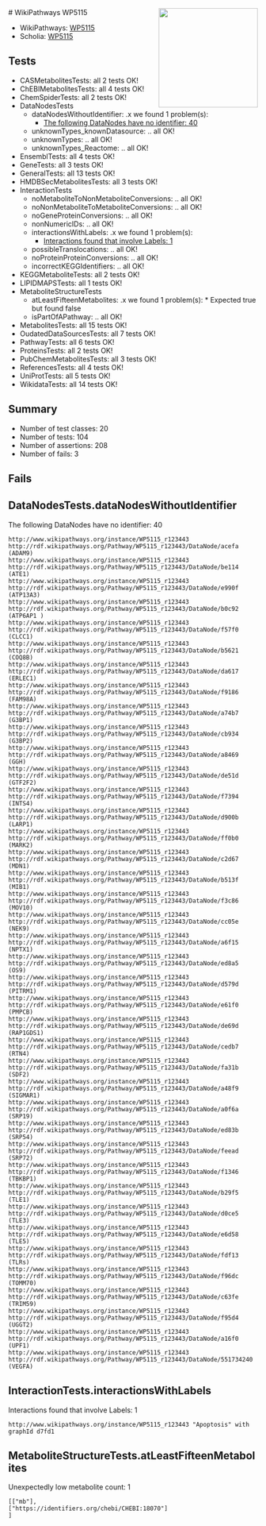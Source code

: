 <img style="float: right; width: 200px" src="https://upload.wikimedia.org/wikipedia/commons/thumb/8/83/Wplogo_with_text_500.png/640px-Wplogo_with_text_500.png" />
# WikiPathways WP5115

* WikiPathways: [WP5115](https://new.wikipathways.org/pathways/WP5115)
* Scholia: [WP5115](https://scholia.toolforge.org/wikipathways/WP5115)
## Tests
* CASMetabolitesTests: all 2 tests OK!
* ChEBIMetabolitesTests: all 4 tests OK!
* ChemSpiderTests: all 2 tests OK!
* DataNodesTests
    * dataNodesWithoutIdentifier: .x we found 1 problem(s):
        * [The following DataNodes have no identifier: 40](#8792c4ed)
    * unknownTypes_knownDatasource: .. all OK!
    * unknownTypes: .. all OK!
    * unknownTypes_Reactome: .. all OK!
* EnsemblTests: all 4 tests OK!
* GeneTests: all 3 tests OK!
* GeneralTests: all 13 tests OK!
* HMDBSecMetabolitesTests: all 3 tests OK!
* InteractionTests
    * noMetaboliteToNonMetaboliteConversions: .. all OK!
    * noNonMetaboliteToMetaboliteConversions: .. all OK!
    * noGeneProteinConversions: .. all OK!
    * nonNumericIDs: .. all OK!
    * interactionsWithLabels: .x we found 1 problem(s):
        * [Interactions found that involve Labels: 1](#630d2678)
    * possibleTranslocations: .. all OK!
    * noProteinProteinConversions: .. all OK!
    * incorrectKEGGIdentifiers: .. all OK!
* KEGGMetaboliteTests: all 2 tests OK!
* LIPIDMAPSTests: all 1 tests OK!
* MetaboliteStructureTests
    * atLeastFifteenMetabolites: .x we found 1 problem(s):
            * Expected true but found false
    * isPartOfAPathway: .. all OK!
* MetabolitesTests: all 15 tests OK!
* OudatedDataSourcesTests: all 7 tests OK!
* PathwayTests: all 6 tests OK!
* ProteinsTests: all 2 tests OK!
* PubChemMetabolitesTests: all 3 tests OK!
* ReferencesTests: all 4 tests OK!
* UniProtTests: all 5 tests OK!
* WikidataTests: all 14 tests OK!


## Summary

* Number of test classes: 20
* Number of tests: 104
* Number of assertions: 208
* Number of fails: 3

## Fails

<a name="8792c4ed" />

## DataNodesTests.dataNodesWithoutIdentifier

The following DataNodes have no identifier: 40
```
http://www.wikipathways.org/instance/WP5115_r123443 http://rdf.wikipathways.org/Pathway/WP5115_r123443/DataNode/acefa (ADAM9)
http://www.wikipathways.org/instance/WP5115_r123443 http://rdf.wikipathways.org/Pathway/WP5115_r123443/DataNode/be114 (ATE1)
http://www.wikipathways.org/instance/WP5115_r123443 http://rdf.wikipathways.org/Pathway/WP5115_r123443/DataNode/e990f (ATP13A3)
http://www.wikipathways.org/instance/WP5115_r123443 http://rdf.wikipathways.org/Pathway/WP5115_r123443/DataNode/b0c92 (ATP6AP1 )
http://www.wikipathways.org/instance/WP5115_r123443 http://rdf.wikipathways.org/Pathway/WP5115_r123443/DataNode/f57f0 (CLCC1)
http://www.wikipathways.org/instance/WP5115_r123443 http://rdf.wikipathways.org/Pathway/WP5115_r123443/DataNode/b5621 (COQ8B)
http://www.wikipathways.org/instance/WP5115_r123443 http://rdf.wikipathways.org/Pathway/WP5115_r123443/DataNode/da617 (ERLEC1)
http://www.wikipathways.org/instance/WP5115_r123443 http://rdf.wikipathways.org/Pathway/WP5115_r123443/DataNode/f9186 (FAM98A)
http://www.wikipathways.org/instance/WP5115_r123443 http://rdf.wikipathways.org/Pathway/WP5115_r123443/DataNode/a74b7 (G3BP1)
http://www.wikipathways.org/instance/WP5115_r123443 http://rdf.wikipathways.org/Pathway/WP5115_r123443/DataNode/cb934 (G3BP2)
http://www.wikipathways.org/instance/WP5115_r123443 http://rdf.wikipathways.org/Pathway/WP5115_r123443/DataNode/a8469 (GGH)
http://www.wikipathways.org/instance/WP5115_r123443 http://rdf.wikipathways.org/Pathway/WP5115_r123443/DataNode/de51d (GTF2F2)
http://www.wikipathways.org/instance/WP5115_r123443 http://rdf.wikipathways.org/Pathway/WP5115_r123443/DataNode/f7394 (INTS4)
http://www.wikipathways.org/instance/WP5115_r123443 http://rdf.wikipathways.org/Pathway/WP5115_r123443/DataNode/d900b (LARP1)
http://www.wikipathways.org/instance/WP5115_r123443 http://rdf.wikipathways.org/Pathway/WP5115_r123443/DataNode/ff0b0 (MARK2)
http://www.wikipathways.org/instance/WP5115_r123443 http://rdf.wikipathways.org/Pathway/WP5115_r123443/DataNode/c2d67 (MDN1)
http://www.wikipathways.org/instance/WP5115_r123443 http://rdf.wikipathways.org/Pathway/WP5115_r123443/DataNode/b513f (MIB1)
http://www.wikipathways.org/instance/WP5115_r123443 http://rdf.wikipathways.org/Pathway/WP5115_r123443/DataNode/f3c86 (MOV10)
http://www.wikipathways.org/instance/WP5115_r123443 http://rdf.wikipathways.org/Pathway/WP5115_r123443/DataNode/cc05e (NEK9)
http://www.wikipathways.org/instance/WP5115_r123443 http://rdf.wikipathways.org/Pathway/WP5115_r123443/DataNode/a6f15 (NPTX1)
http://www.wikipathways.org/instance/WP5115_r123443 http://rdf.wikipathways.org/Pathway/WP5115_r123443/DataNode/ed8a5 (OS9)
http://www.wikipathways.org/instance/WP5115_r123443 http://rdf.wikipathways.org/Pathway/WP5115_r123443/DataNode/d579d (PITRM1)
http://www.wikipathways.org/instance/WP5115_r123443 http://rdf.wikipathways.org/Pathway/WP5115_r123443/DataNode/e61f0 (PMPCB)
http://www.wikipathways.org/instance/WP5115_r123443 http://rdf.wikipathways.org/Pathway/WP5115_r123443/DataNode/de69d (RAP1GDS1)
http://www.wikipathways.org/instance/WP5115_r123443 http://rdf.wikipathways.org/Pathway/WP5115_r123443/DataNode/cedb7 (RTN4)
http://www.wikipathways.org/instance/WP5115_r123443 http://rdf.wikipathways.org/Pathway/WP5115_r123443/DataNode/fa31b (SDF2)
http://www.wikipathways.org/instance/WP5115_r123443 http://rdf.wikipathways.org/Pathway/WP5115_r123443/DataNode/a48f9 (SIGMAR1)
http://www.wikipathways.org/instance/WP5115_r123443 http://rdf.wikipathways.org/Pathway/WP5115_r123443/DataNode/a0f6a (SRP19)
http://www.wikipathways.org/instance/WP5115_r123443 http://rdf.wikipathways.org/Pathway/WP5115_r123443/DataNode/ed83b (SRP54)
http://www.wikipathways.org/instance/WP5115_r123443 http://rdf.wikipathways.org/Pathway/WP5115_r123443/DataNode/feead (SRP72)
http://www.wikipathways.org/instance/WP5115_r123443 http://rdf.wikipathways.org/Pathway/WP5115_r123443/DataNode/f1346 (TBKBP1)
http://www.wikipathways.org/instance/WP5115_r123443 http://rdf.wikipathways.org/Pathway/WP5115_r123443/DataNode/b29f5 (TLE1)
http://www.wikipathways.org/instance/WP5115_r123443 http://rdf.wikipathways.org/Pathway/WP5115_r123443/DataNode/d0ce5 (TLE3)
http://www.wikipathways.org/instance/WP5115_r123443 http://rdf.wikipathways.org/Pathway/WP5115_r123443/DataNode/e6d58 (TLE5)
http://www.wikipathways.org/instance/WP5115_r123443 http://rdf.wikipathways.org/Pathway/WP5115_r123443/DataNode/fdf13 (TLRs)
http://www.wikipathways.org/instance/WP5115_r123443 http://rdf.wikipathways.org/Pathway/WP5115_r123443/DataNode/f96dc (TOMM70)
http://www.wikipathways.org/instance/WP5115_r123443 http://rdf.wikipathways.org/Pathway/WP5115_r123443/DataNode/c63fe (TRIM59)
http://www.wikipathways.org/instance/WP5115_r123443 http://rdf.wikipathways.org/Pathway/WP5115_r123443/DataNode/f95d4 (UGGT2)
http://www.wikipathways.org/instance/WP5115_r123443 http://rdf.wikipathways.org/Pathway/WP5115_r123443/DataNode/a16f0 (UPF1)
http://www.wikipathways.org/instance/WP5115_r123443 http://rdf.wikipathways.org/Pathway/WP5115_r123443/DataNode/551734240 (VEGFA)
```

<a name="630d2678" />

## InteractionTests.interactionsWithLabels

Interactions found that involve Labels: 1
```
http://www.wikipathways.org/instance/WP5115_r123443 "Apoptosis" with graphId d7fd1
```

<a name="6d4290fe" />

## MetaboliteStructureTests.atLeastFifteenMetabolites

Unexpectedly low metabolite count: 1

```
[["mb"],
["https://identifiers.org/chebi/CHEBI:18070"]
]
```

